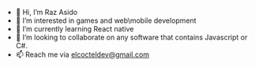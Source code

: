 - 👋 Hi, I’m Raz Asido
- 👀 I’m interested in games and web\mobile development
- 🌱 I’m currently learning React native
- 💞️ I’m looking to collaborate on any software that contains Javascript or C#.
- 📫 Reach me via elcocteldev@gmail.com

<!---
Raztrix/Raztrix is a ✨ special ✨ repository because its `README.md` (this file) appears on your GitHub profile.
You can click the Preview link to take a look at your changes.
--->

